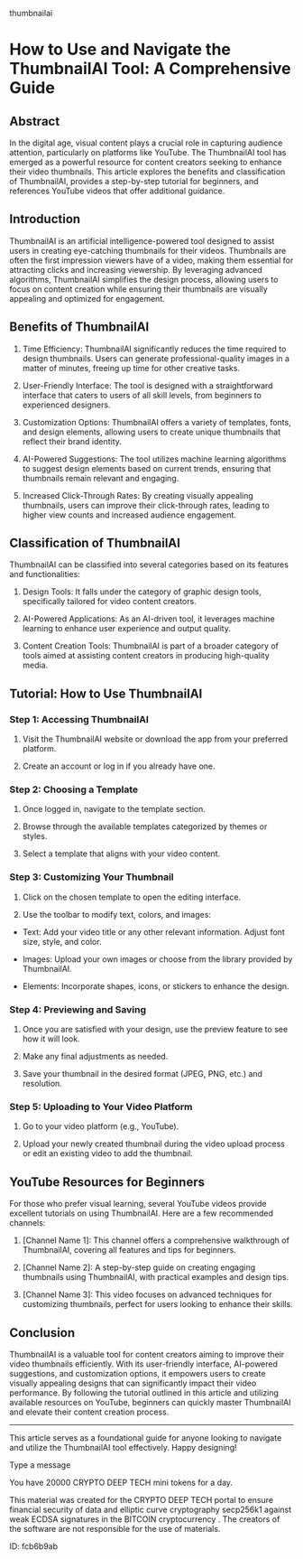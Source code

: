 thumbnailai
# How to Use and Navigate the ThumbnailAI Tool: A Comprehensive Guide



## Abstract



In the digital age, visual content plays a crucial role in capturing audience attention, particularly on platforms like YouTube. The ThumbnailAI tool has emerged as a powerful resource for content creators seeking to enhance their video thumbnails. This article explores the benefits and classification of ThumbnailAI, provides a step-by-step tutorial for beginners, and references YouTube videos that offer additional guidance.



## Introduction



ThumbnailAI is an artificial intelligence-powered tool designed to assist users in creating eye-catching thumbnails for their videos. Thumbnails are often the first impression viewers have of a video, making them essential for attracting clicks and increasing viewership. By leveraging advanced algorithms, ThumbnailAI simplifies the design process, allowing users to focus on content creation while ensuring their thumbnails are visually appealing and optimized for engagement.



## Benefits of ThumbnailAI



1. Time Efficiency: ThumbnailAI significantly reduces the time required to design thumbnails. Users can generate professional-quality images in a matter of minutes, freeing up time for other creative tasks.



2. User-Friendly Interface: The tool is designed with a straightforward interface that caters to users of all skill levels, from beginners to experienced designers.



3. Customization Options: ThumbnailAI offers a variety of templates, fonts, and design elements, allowing users to create unique thumbnails that reflect their brand identity.



4. AI-Powered Suggestions: The tool utilizes machine learning algorithms to suggest design elements based on current trends, ensuring that thumbnails remain relevant and engaging.



5. Increased Click-Through Rates: By creating visually appealing thumbnails, users can improve their click-through rates, leading to higher view counts and increased audience engagement.



## Classification of ThumbnailAI



ThumbnailAI can be classified into several categories based on its features and functionalities:



1. Design Tools: It falls under the category of graphic design tools, specifically tailored for video content creators.



2. AI-Powered Applications: As an AI-driven tool, it leverages machine learning to enhance user experience and output quality.



3. Content Creation Tools: ThumbnailAI is part of a broader category of tools aimed at assisting content creators in producing high-quality media.



## Tutorial: How to Use ThumbnailAI



### Step 1: Accessing ThumbnailAI



1. Visit the ThumbnailAI website or download the app from your preferred platform.

2. Create an account or log in if you already have one.



### Step 2: Choosing a Template



1. Once logged in, navigate to the template section.

2. Browse through the available templates categorized by themes or styles.

3. Select a template that aligns with your video content.



### Step 3: Customizing Your Thumbnail



1. Click on the chosen template to open the editing interface.

2. Use the toolbar to modify text, colors, and images:

- Text: Add your video title or any other relevant information. Adjust font size, style, and color.

- Images: Upload your own images or choose from the library provided by ThumbnailAI.

- Elements: Incorporate shapes, icons, or stickers to enhance the design.



### Step 4: Previewing and Saving



1. Once you are satisfied with your design, use the preview feature to see how it will look.

2. Make any final adjustments as needed.

3. Save your thumbnail in the desired format (JPEG, PNG, etc.) and resolution.



### Step 5: Uploading to Your Video Platform



1. Go to your video platform (e.g., YouTube).

2. Upload your newly created thumbnail during the video upload process or edit an existing video to add the thumbnail.



## YouTube Resources for Beginners



For those who prefer visual learning, several YouTube videos provide excellent tutorials on using ThumbnailAI. Here are a few recommended channels:



1. [Channel Name 1]: This channel offers a comprehensive walkthrough of ThumbnailAI, covering all features and tips for beginners.

2. [Channel Name 2]: A step-by-step guide on creating engaging thumbnails using ThumbnailAI, with practical examples and design tips.

3. [Channel Name 3]: This video focuses on advanced techniques for customizing thumbnails, perfect for users looking to enhance their skills.



## Conclusion



ThumbnailAI is a valuable tool for content creators aiming to improve their video thumbnails efficiently. With its user-friendly interface, AI-powered suggestions, and customization options, it empowers users to create visually appealing designs that can significantly impact their video performance. By following the tutorial outlined in this article and utilizing available resources on YouTube, beginners can quickly master ThumbnailAI and elevate their content creation process.



---



This article serves as a foundational guide for anyone looking to navigate and utilize the ThumbnailAI tool effectively. Happy designing!



Type a message

You have 20000 CRYPTO DEEP TECH mini tokens for a day.


This material was created for the  CRYPTO DEEP TECH portal  to ensure financial security of data and elliptic curve cryptography  secp256k1 against weak ECDSA  signatures   in the  BITCOIN cryptocurrency . The creators of the software are not responsible for the use of materials.

 ID: fcb6b9ab
